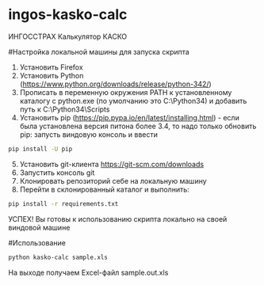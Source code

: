 ingos-kasko-calc
============

ИНГОССТРАХ Калькулятор КАСКО

#Настройка локальной машины для запуска скрипта
 
 1. Установить Firefox
 2. Установить Python (https://www.python.org/downloads/release/python-342/)
 3. Прописать в переменную окружения PATH к установленному каталогу с python.exe (по умолчанию это C:\Python34\) и добавить путь к C:\Python34\Scripts
 4. Установить pip (https://pip.pypa.io/en/latest/installing.html) - если была установлена версия питона более 3.4, то надо только обновить pip: запусть виндовую консоль и ввести 
 ```bash
 pip install -U pip
 ```
 5. Установить git-клиента https://git-scm.com/downloads
 6. Запустить консоль git
 7. Клонировать репозиторий себе на локальную машину
 8. Перейти в склонированный каталог и выполнить:
```bash
pip install -r requirements.txt
```

УСПЕХ! Вы готовы к использованию скрипта локально на своей виндовой машине

#Использование

```bash
python kasko-calc sample.xls
```
На выходе получаем Excel-файл sample.out.xls
